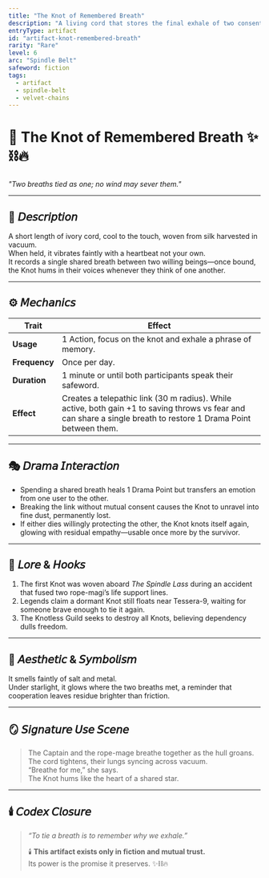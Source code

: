 ```yaml
---
title: "The Knot of Remembered Breath"
description: "A living cord that stores the final exhale of two consenting souls."
entryType: artifact
id: "artifact-knot-remembered-breath"
rarity: "Rare"
level: 6
arc: "Spindle Belt"
safeword: fiction
tags:
  - artifact
  - spindle-belt
  - velvet-chains
---
```


# 💎 The Knot of Remembered Breath ✨⛓️🔥  
*"Two breaths tied as one; no wind may sever them."*  

---

## 🧰 𝘋𝘦𝘴𝘤𝘳𝘪𝘱𝘵𝘪𝘰𝘯  
A short length of ivory cord, cool to the touch, woven from silk harvested in vacuum.  
When held, it vibrates faintly with a heartbeat not your own.  
It records a single shared breath between two willing beings—once bound, the Knot hums in their voices whenever they think of one another.  

---

## ⚙️ 𝘔𝘦𝘤𝘩𝘢𝘯𝘪𝘤𝘴  
| Trait | Effect |
|-------|---------|
| **Usage** | 1 Action, focus on the knot and exhale a phrase of memory. |
| **Frequency** | Once per day. |
| **Duration** | 1 minute or until both participants speak their safeword. |
| **Effect** | Creates a telepathic link (30 m radius). While active, both gain +1 to saving throws vs fear and can share a single breath to restore 1 Drama Point between them. |

---

## 🎭 𝘋𝘳𝘢𝘮𝘢 𝘐𝘯𝘵𝘦𝘳𝘢𝘤𝘵𝘪𝘰𝘯  
- Spending a shared breath heals 1 Drama Point but transfers an emotion from one user to the other.  
- Breaking the link without mutual consent causes the Knot to unravel into fine dust, permanently lost.  
- If either dies willingly protecting the other, the Knot knots itself again, glowing with residual empathy—usable once more by the survivor.  

---

## 🔮 𝘓𝘰𝘳𝘦 & 𝘏𝘰𝘰𝘬𝘴  
1. The first Knot was woven aboard *The Spindle Lass* during an accident that fused two rope-magi’s life support lines.  
2. Legends claim a dormant Knot still floats near Tessera-9, waiting for someone brave enough to tie it again.  
3. The Knotless Guild seeks to destroy all Knots, believing dependency dulls freedom.  

---

## 💋 𝘈𝘦𝘴𝘵𝘩𝘦𝘵𝘪𝘤 & 𝘚𝘺𝘮𝘣𝘰𝘭𝘪𝘴𝘮  
It smells faintly of salt and metal.  
Under starlight, it glows where the two breaths met, a reminder that cooperation leaves residue brighter than friction.  

---

## 🪞 𝘚𝘪𝘨𝘯𝘢𝘵𝘶𝘳𝘦 𝘜𝘴𝘦 𝘚𝘤𝘦𝘯𝘦  
> The Captain and the rope-mage breathe together as the hull groans.  
> The cord tightens, their lungs syncing across vacuum.  
> “Breathe for me,” she says.  
> The Knot hums like the heart of a shared star.  

---

## 🕯️ 𝘊𝘰𝘥𝘦𝘹 𝘊𝘭𝘰𝘴𝘶𝘳𝘦  
> *“To tie a breath is to remember why we exhale.”*  
>  
> 🕯️ **This artifact exists only in fiction and mutual trust.**  
> Its power is the promise it preserves. ✨⛓️🔥